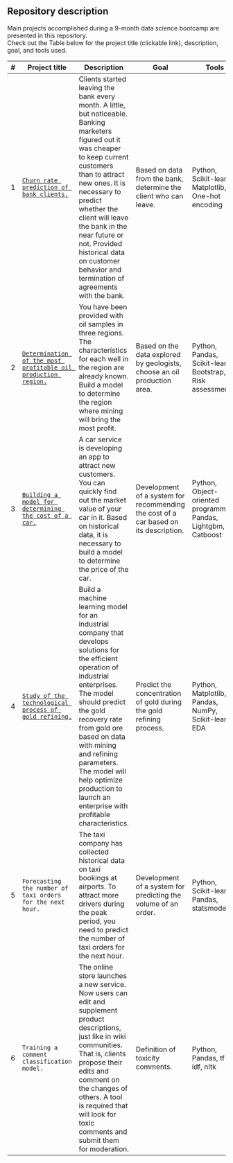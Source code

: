 ## Repository description
Main projects accomplished during a 9-month data science bootcamp are presented in this repository.  
Check out the Table below for the project title (clickable link), description, goal, and tools used.

| #   | Project title                                                    | Description        | Goal       | Tools   |
|:---:| ---------------                                                  | ----------------   | --------   |-------  |
|1    | [`Churn rate prediction of bank clients.`](https://github.com/antonvezde/data_science_yandex/blob/main/1_churn_rate_prediction_of_bank_clients/1_churn_rate_prediction_of_bank_clients.ipynb) | Clients started leaving the bank every month. A little, but noticeable. Banking marketers figured out it was cheaper to keep current customers than to attract new ones. It is necessary to predict whether the client will leave the bank in the near future or not. Provided historical data on customer behavior and termination of agreements with the bank. | Based on data from the bank, determine the client who can leave. | Python, Scikit-learn, Matplotlib, One-hot encoding|
|2    | [`Determination of the most profitable oil production region.`](https://github.com/antonvezde/data_science_yandex/blob/main/2_determination_of_the_most_profitable_oil_production_region/2_determination_of_the_most_profitable_oil_production_region.ipynb) | You have been provided with oil samples in three regions. The characteristics for each well in the region are already known. Build a model to determine the region where mining will bring the most profit. | Based on the data explored by geologists, choose an oil production area. | Python, Pandas, Scikit-learn, Bootstrap, Risk assessment |
|3    | [`Building a model for determining the cost of a car.`](https://github.com/antonvezde/data_science_yandex/blob/main/3_building_a_model_for_determining_the_cost_of_a_car/3_building_a_model_for_determining_the_cost_of_a_car.ipynb) | A car service is developing an app to attract new customers. You can quickly find out the market value of your car in it. Based on historical data, it is necessary to build a model to determine the price of the car. | Development of a system for recommending the cost of a car based on its description. | Python, Object-oriented programming, Pandas, Lightgbm, Catboost |
|4    | [`Study of the technological process of gold refining.`](https://github.com/antonvezde/data_science_yandex/blob/main/4_study_of_the_technological_process_of_gold_refining/4_study_of_the_technological_process_of_gold_refining.ipynb)| Build a machine learning model for an industrial company that develops solutions for the efficient operation of industrial enterprises. The model should predict the gold recovery rate from gold ore based on data with mining and refining parameters. The model will help optimize production to launch an enterprise with profitable characteristics. | Predict the concentration of gold during the gold refining process. | Python, Matplotlib, Pandas, NumPy, Scikit-learn, EDA |
|5    | `Forecasting the number of taxi orders for the next hour.`       | The taxi company has collected historical data on taxi bookings at airports. To attract more drivers during the peak period, you need to predict the number of taxi orders for the next hour. | Development of a system for predicting the volume of an order.  | Python, Scikit-learn, Pandas, statsmodel |
|6    | `Training a comment classification model.`                       | The online store launches a new service. Now users can edit and supplement product descriptions, just like in wiki communities. That is, clients propose their edits and comment on the changes of others. A tool is required that will look for toxic comments and submit them for moderation. | Definition of toxicity comments. | Python, Pandas, tf-idf, nltk |
